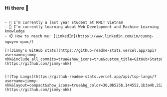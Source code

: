 ### Hi there 👋

<!--
**jimmy-nhk/jimmy-nhk** is a ✨ _special_ ✨ repository because its `README.md` (this file) appears on your GitHub profile.

Here are some ideas to get you started:

- 🔭 I’m currently working on ...
- 🌱 I’m currently learning ...
- 👯 I’m looking to collaborate on ...
- 🤔 I’m looking for help with ...
- 💬 Ask me about ...
- 📫 How to reach me: ...
- 😄 Pronouns: ...
- ⚡ Fun fact: ...
-->

```### Hi there 👋

- 🔭 I’m currently a last year student at RMIT Vietnam
- 🌱 I’m currently learning about Web Development and Machine Learning knowledge
- 📫 How to reach me: [LinkedIn](https://www.linkedin.com/in/cuong-nguyen-quoc/)

[![Jimmy's GitHub stats](https://github-readme-stats.vercel.app/api?username=jimmy-nhk&include_all_commits=true&show_icons=true&custom_title=GitHub+Stats&bg_color=30,0b525b,144552,1b3a4b,212f45&title_color=fff&text_color=fff&icon_color=fff)](https://github.com/jimmy-nhk)


[![Top Langs](https://github-readme-stats.vercel.app/api/top-langs/?username=jimmy-nhk&layout=compact&show_icons=true&bg_color=30,0b525b,144552,1b3a4b,212f45&title_color=fff&text_color=fff&icon_color=fff)](https://github.com/jimmy-nhk)
```
